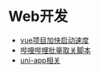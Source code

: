 # Web开发
- [vue项目加快启动速度](./vue项目加快启动速度.md)
- [哔哩哔哩批量取关脚本](./哔哩哔哩批量取关脚本.md)
- [uni-app相关](./uni-app相关/)
